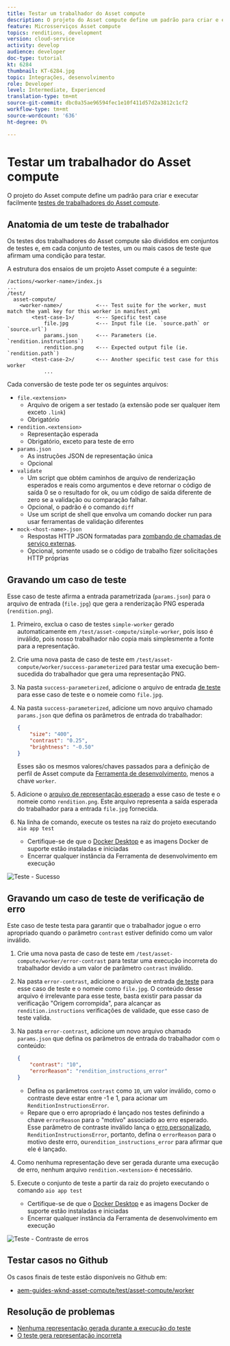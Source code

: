 ```yaml
---
title: Testar um trabalhador do Asset compute
description: O projeto do Asset compute define um padrão para criar e executar facilmente testes de trabalhadores do Asset compute.
feature: Microsserviços Asset compute
topics: renditions, development
version: cloud-service
activity: develop
audience: developer
doc-type: tutorial
kt: 6284
thumbnail: KT-6284.jpg
topic: Integrações, desenvolvimento
role: Developer
level: Intermediate, Experienced
translation-type: tm+mt
source-git-commit: dbc0a35ae96594fec1e10f411d57d2a3812c1cf2
workflow-type: tm+mt
source-wordcount: '636'
ht-degree: 0%

---
```



# Testar um trabalhador do Asset compute

O projeto do Asset compute define um padrão para criar e executar facilmente [testes de trabalhadores do Asset compute](https://docs.adobe.com/content/help/en/asset-compute/using/extend/test-custom-application.html).

## Anatomia de um teste de trabalhador

Os testes dos trabalhadores do Asset compute são divididos em conjuntos de testes e, em cada conjunto de testes, um ou mais casos de teste que afirmam uma condição para testar.

A estrutura dos ensaios de um projeto Asset compute é a seguinte:

```
/actions/<worker-name>/index.js
...
/test/
  asset-compute/
    <worker-name>/           <--- Test suite for the worker, must match the yaml key for this worker in manifest.yml
        <test-case-1>/       <--- Specific test case 
            file.jpg         <--- Input file (ie. `source.path` or `source.url`)
            params.json      <--- Parameters (ie. `rendition.instructions`)
            rendition.png    <--- Expected output file (ie. `rendition.path`)
        <test-case-2>/       <--- Another specific test case for this worker
            ...
```

Cada conversão de teste pode ter os seguintes arquivos:

+ `file.<extension>`
   + Arquivo de origem a ser testado (a extensão pode ser qualquer item exceto `.link`)
   + Obrigatório
+ `rendition.<extension>`
   + Representação esperada
   + Obrigatório, exceto para teste de erro
+ `params.json`
   + As instruções JSON de representação única
   + Opcional
+ `validate`
   + Um script que obtém caminhos de arquivo de renderização esperados e reais como argumentos e deve retornar o código de saída 0 se o resultado for ok, ou um código de saída diferente de zero se a validação ou comparação falhar.
   + Opcional, o padrão é o comando `diff`
   + Use um script de shell que envolva um comando docker run para usar ferramentas de validação diferentes
+ `mock-<host-name>.json`
   + Respostas HTTP JSON formatadas para [zombando de chamadas de serviço externas](https://www.mock-server.com/mock_server/creating_expectations.html).
   + Opcional, somente usado se o código de trabalho fizer solicitações HTTP próprias

## Gravando um caso de teste

Esse caso de teste afirma a entrada parametrizada (`params.json`) para o arquivo de entrada (`file.jpg`) que gera a renderização PNG esperada (`rendition.png`).

1. Primeiro, exclua o caso de testes `simple-worker` gerado automaticamente em `/test/asset-compute/simple-worker`, pois isso é inválido, pois nosso trabalhador não copia mais simplesmente a fonte para a representação.
1. Crie uma nova pasta de caso de teste em `/test/asset-compute/worker/success-parameterized` para testar uma execução bem-sucedida do trabalhador que gera uma representação PNG.
1. Na pasta `success-parameterized`, adicione o arquivo de entrada [de teste](./assets/test/success-parameterized/file.jpg) para esse caso de teste e o nomeie como `file.jpg`.
1. Na pasta `success-parameterized`, adicione um novo arquivo chamado `params.json` que defina os parâmetros de entrada do trabalhador:

   ```json
   { 
       "size": "400",
       "contrast": "0.25",
       "brightness": "-0.50"
   }
   ```

   Esses são os mesmos valores/chaves passados para a definição de perfil de Asset compute da [Ferramenta de desenvolvimento](../develop/development-tool.md), menos a chave `worker`.

1. Adicione o [arquivo de representação esperado](./assets/test/success-parameterized/rendition.png) a esse caso de teste e o nomeie como `rendition.png`. Este arquivo representa a saída esperada do trabalhador para a entrada `file.jpg` fornecida.
1. Na linha de comando, execute os testes na raiz do projeto executando `aio app test`
   + Certifique-se de que o [Docker Desktop](../set-up/development-environment.md#docker) e as imagens Docker de suporte estão instaladas e iniciadas
   + Encerrar qualquer instância da Ferramenta de desenvolvimento em execução

![Teste - Sucesso  ](./assets/test/success-parameterized/result.png)

## Gravando um caso de teste de verificação de erro

Este caso de teste testa para garantir que o trabalhador jogue o erro apropriado quando o parâmetro `contrast` estiver definido como um valor inválido.

1. Crie uma nova pasta de caso de teste em `/test/asset-compute/worker/error-contrast` para testar uma execução incorreta do trabalhador devido a um valor de parâmetro `contrast` inválido.
1. Na pasta `error-contrast`, adicione o arquivo de entrada [de teste](./assets/test/error-contrast/file.jpg) para esse caso de teste e o nomeie como `file.jpg`. O conteúdo desse arquivo é irrelevante para esse teste, basta existir para passar da verificação &quot;Origem corrompida&quot;, para alcançar as `rendition.instructions` verificações de validade, que esse caso de teste valida.
1. Na pasta `error-contrast`, adicione um novo arquivo chamado `params.json` que defina os parâmetros de entrada do trabalhador com o conteúdo:

   ```json
   {
       "contrast": "10",
       "errorReason": "rendition_instructions_error"
   }
   ```

   + Defina os parâmetros `contrast` como `10`, um valor inválido, como o contraste deve estar entre -1 e 1, para acionar um `RenditionInstructionsError`.
   + Repare que o erro apropriado é lançado nos testes definindo a chave `errorReason` para o &quot;motivo&quot; associado ao erro esperado. Esse parâmetro de contraste inválido lança o [erro personalizado](../develop/worker.md#errors), `RenditionInstructionsError`, portanto, defina o `errorReason` para o motivo deste erro, ou`rendition_instructions_error` para afirmar que ele é lançado.

1. Como nenhuma representação deve ser gerada durante uma execução de erro, nenhum arquivo `rendition.<extension>` é necessário.
1. Execute o conjunto de teste a partir da raiz do projeto executando o comando `aio app test`
   + Certifique-se de que o [Docker Desktop](../set-up/development-environment.md#docker) e as imagens Docker de suporte estão instaladas e iniciadas
   + Encerrar qualquer instância da Ferramenta de desenvolvimento em execução

![Teste - Contraste de erros](./assets/test/error-contrast/result.png)

## Testar casos no Github

Os casos finais de teste estão disponíveis no Github em:

+ [aem-guides-wknd-asset-compute/test/asset-compute/worker](https://github.com/adobe/aem-guides-wknd-asset-compute/tree/master/test/asset-compute/worker)

## Resolução de problemas

+ [Nenhuma representação gerada durante a execução do teste](../troubleshooting.md#test-no-rendition-generated)
+ [O teste gera representação incorreta](../troubleshooting.md#tests-generates-incorrect-rendition)
